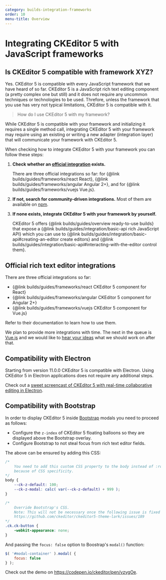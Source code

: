 ```yaml
---
category: builds-integration-frameworks
order: 10
menu-title: Overview
---
```


# Integrating CKEditor 5 with JavaScript frameworks

## Is CKEditor 5 compatible with framework XYZ?

Yes. CKEditor 5 is compatible with every JavaScript framework that we have heard of so far. CKEditor 5 is a JavaScript rich text editing component (a pretty complex one but still) and it does not require any uncommon techniques or technologies to be used. Threfore, unless the framework that you use has very not typical limitations, CKEditor 5 is compatible with it.

> How do I use CKEditor 5 with my framework?

While CKEditor 5 is compatible with your framework and initializing it requires a single method call, integrating CKEditor 5 with your framework may require using an existing or writing a new adapter (integration layer) that will communicate your framework with CKEditor 5.

When checking how to integrate CKEditor 5 with your framework you can follow these steps:

1. **Check whether an [official integration](#official-rich-text-editor-integrations) exists.**

	There are three official integrations so far: for {@link builds/guides/frameworks/react React}, {@link builds/guides/frameworks/angular Angular 2+}, and for {@link builds/guides/frameworks/vuejs Vue.js}.
2. **If not, search for community-driven integrations.** Most of them are available on [npm](https://www.npmjs.com/).
3. **If none exists, integrate CKEditor 5 with your framework by yourself.**

	CKEditor 5 offers {@link builds/guides/overview ready-to-use builds} that expose a {@link builds/guides/integration/basic-api rich JavaScript API} which you can use to {@link builds/guides/integration/basic-api#creating-an-editor create editors} and {@link builds/guides/integration/basic-api#interacting-with-the-editor control them}.

## Official rich text editor integrations

There are three official integrations so far:

* {@link builds/guides/frameworks/react CKEditor 5 component for React}
* {@link builds/guides/frameworks/angular CKEditor 5 component for Angular 2+}
* {@link builds/guides/frameworks/vuejs CKEditor 5 component for Vue.js}

Refer to their documentation to learn how to use them.

We plan to provide more integrations with time. The next in the queue is [Vue.js](https://vuejs.org/) and we would like to [hear your ideas](https://github.com/ckeditor/ckeditor5/issues/1002) what we should work on after that.

## Compatibility with Electron

Starting from version 11.0.0 CKEditor 5 is compatible with Electron. Using CKEditor 5 in Electron applications does not require any additional steps.

Check out a [sweet screencast of CKEditor 5 with real-time collaborative editing in Electron](https://twitter.com/ckeditor/status/1016627687568363520).

## Compatibility with Bootstrap

In order to display CKEditor 5 inside [Bootstrap](https://getbootstrap.com/) modals you need to proceed as follows:

* Configure the `z-index` of CKEditor 5 floating balloons so they are displayed above the Bootstrap overlay.
* Configure Bootstrap to not steal focus from rich text editor fields.

The above can be ensured by adding this CSS:

```css
/*
	You need to add this custom CSS property to the body instead of :root
	because of CSS specificity.
*/
body {
	--ck-z-default: 100;
	--ck-z-modal: calc( var(--ck-z-default) + 999 );
}

/*
	Override Bootstrap's CSS.
	Note: This will not be necessary once the following issue is fixed and released:
	https://github.com/ckeditor/ckeditor5-theme-lark/issues/189
*/
.ck.ck-button {
	-webkit-appearance: none;
}
```

And passing the `focus: false` option to Boostrap's `modal()` function:

```js
$( '#modal-container' ).modal( {
	focus: false
} );
```

Check out the demo on https://codepen.io/ckeditor/pen/vzvgOe.
